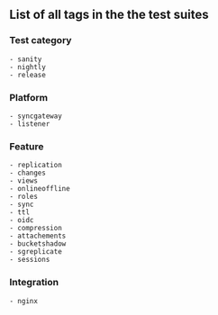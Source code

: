 ## List of all tags in the the test suites

### Test category
    - sanity
    - nightly
    - release
    
### Platform
    - syncgateway
    - listener
    
### Feature
    - replication
    - changes
    - views
    - onlineoffline
    - roles
    - sync
    - ttl
    - oidc
    - compression
    - attachements
    - bucketshadow
    - sgreplicate
    - sessions

### Integration
    - nginx
